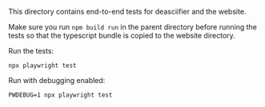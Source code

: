 This directory contains end-to-end tests for deasciifier and the website.

Make sure you run `npm build run` in the parent directory before running the
tests so that the typescript bundle is copied to the website directory.

Run the tests:
```
npx playwright test
```

Run with debugging enabled:
```
PWDEBUG=1 npx playwright test
```
